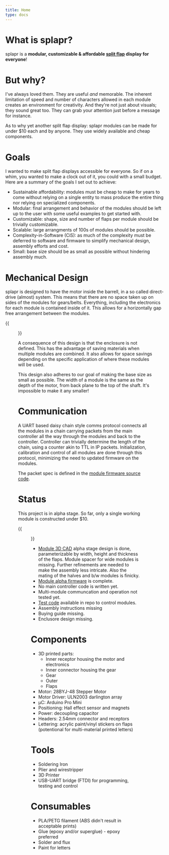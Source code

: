 ```yaml
---
title: Home
type: docs
---
```


# What is splapr?

splapr is a **modular, customizable & affordable [split
flap](https://en.wikipedia.org/wiki/Split-flap_display) display for everyone**!

# But why?

I've always loved them. They are useful *and* memorable. The inherent
limitation of speed and number of characters allowed in each module
creates an environment for creativity. And they're not just about
visuals; they sound great too. They can grab your attention just before
a message for instance.

As to why yet another split flap display: splapr modules can be made for
under $10 each and by anyone. They use widely available and cheap components.

# Goals

I wanted to make split flap displays accessible for everyone. So if on a
whim, you wanted to make a clock out of it, you could with a small
budget. Here are a summary of the goals I set out to achieve:

* Sustainable affordability: modules must be cheap to make for years to
  come without relying on a single entity to mass produce the entire
  thing nor relying on specialized components.
* Modular: final arrangement and behavior of the modules should be left
  up to the user with some useful examples to get started with.
* Customizable: shape, size and number of flaps per module should be
  trivially customizable.
* Scalable: large arrangments of 100s of modules should be possible.
* Complexity-in-Software (CiS): as much of the complexity must be
  deferred to software and firmware to simplify mechanical design,
  assembly efforts and cost.
* Small: base size should be as small as possible without hindering
  assembly much.

# Mechanical Design

splapr is designed to have the motor inside the barrell, in a so called
direct-drive (almost) system. This means that there are no space taken
up on sides of the modules for gears/belts. Everything, including the
electronics for each module is contained inside of it. This allows for a
horizontally gap free arrangement between the modules.

{{<figure src="/media/alpha-10-cad.png">}}

A consequence of this design is that the enclosure is not defined. This
has the advantage of saving materials when multiple modules are
combined. It also allows for space savings depending on the specific
application of where these modules will be used.

This design also adheres to our goal of making the base size as small as
possible. The width of a module is the same as the depth of the motor,
from back plane to the top of the shaft. It's impossible to make it any
smaller!

# Communication

A UART based daisy chain style comms protocol connects all the modules
in a chain carrying packets from the main controller all the way through
the modules and back to the controller. Controller can trivially
determine the length of the chain, using a counter akin to TTL in IP
packets. Initialization, calibration and control of all modules are
done through this protocol, minimizing the need to updated firmware
on the modules.

The packet spec is defined in the [module firmware source
code](https://github.com/oxplot/splapr/blob/master/splapr_module/splapr_module.ino#L144).

# Status

This project is in alpha stage. So far, only a single working module is
constructed under $10.

{{<figure src="/media/alpha-10.gif">}}

* [Module 3D
  CAD](https://cad.onshape.com/documents/07b74601fb852d69124aed33) alpha
  stage design is done, parameterizable by width,
  height and thickness of the flaps. Module spacer for wide modules is
  missing. Further refinements are needed to make the assembly less
  intricate. Also the mating of the halves and b/w modules is finicky.
* [Module alpha
  firmware](https://github.com/oxplot/splapr/blob/master/splapr_module/splapr_module.ino)
  is complete.
* No main controller code is written yet.
* Multi-module communcation and operation not tested yet.
* [Test code](https://github.com/oxplot/splapr/blob/master/test.go)
  available in repo to control modules.
* Assembly instructions missing
* Buying guide missing.
* Enclusore design missing.

# Components

* 3D printed parts:
  * Inner receptor housing the motor and electronics
  * Inner connector housing the gear
  * Gear
  * Outer
  * Flaps
* Motor: 28BYJ-48 Stepper Motor
* Motor Driver: ULN2003 darlington array
* µC: Arduino Pro Mini
* Positioning: Hall effect sensor and magnets
* Power: decoupling capacitor
* Headers: 2.54mm connector and receptors
* Lettering: acrylic paint/vinyl stickers on flaps (potentional for
  multi-material printed letters)

# Tools

* Soldering Iron
* Plier and wirestripper
* 3D Printer
* USB-UART bridge (FTDI) for programming, testing and control

# Consumables

* PLA/PETG filament (ABS didn't result in acceptable prints)
* Glue (epoxy and/or superglue) - epoxy preferred
* Solder and flux
* Paint for letters
